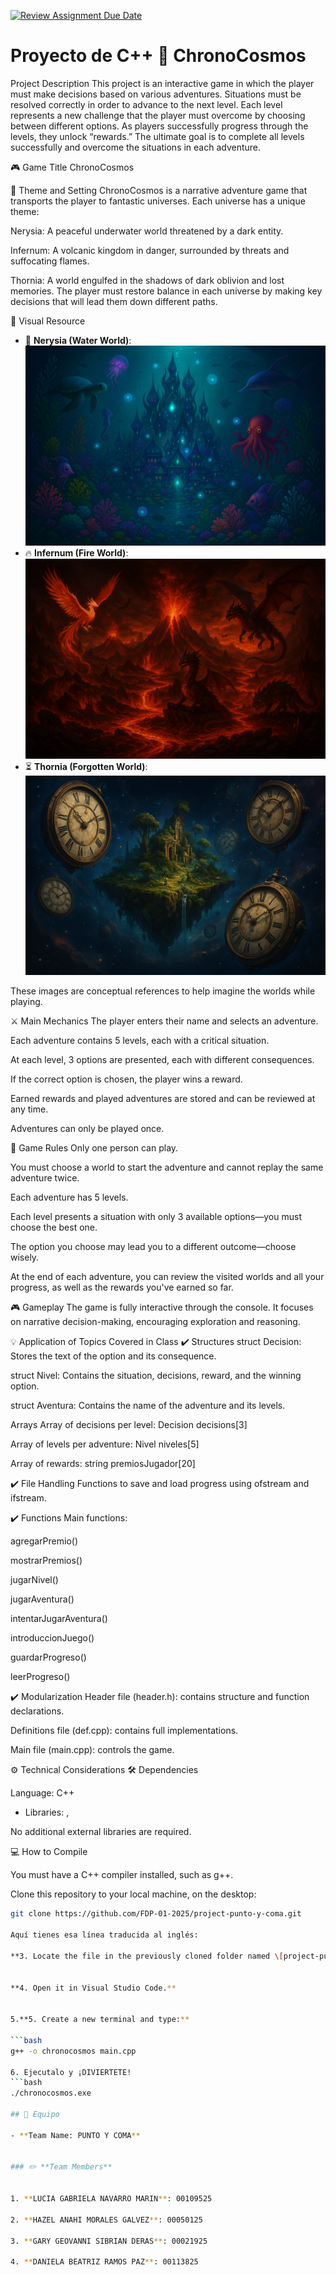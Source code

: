 [![Review Assignment Due Date](https://classroom.github.com/assets/deadline-readme-button-22041afd0340ce965d47ae6ef1cefeee28c7c493a6346c4f15d667ab976d596c.svg)](https://classroom.github.com/a/mi1WNrHU)
# Proyecto de C++ 🌌 ChronoCosmos

Project Description
This project is an interactive game in which the player must make decisions based on various adventures. Situations must be resolved correctly in order to advance to the next level. Each level represents a new challenge that the player must overcome by choosing between different options. As players successfully progress through the levels, they unlock “rewards.” The ultimate goal is to complete all levels successfully and overcome the situations in each adventure.

🎮 Game Title
ChronoCosmos

🌟 Theme and Setting
ChronoCosmos is a narrative adventure game that transports the player to fantastic universes. Each universe has a unique theme:

Nerysia: A peaceful underwater world threatened by a dark entity.

Infernum: A volcanic kingdom in danger, surrounded by threats and suffocating flames.

Thornia: A world engulfed in the shadows of dark oblivion and lost memories. The player must restore balance in each universe by making key decisions that will lead them down different paths.

📸 Visual Resource


- 🌊 **Nerysia (Water World)**: ![Nerysia](resources/nerysia1.png)
- 🔥 **Infernum (Fire World)**: ![Infernum](resources/infernum2.png)
- ⏳ **Thornia (Forgotten World)**: ![Thornia](resources/thornia1.png)

These images are conceptual references to help imagine the worlds while playing.

⚔️ Main Mechanics
The player enters their name and selects an adventure.

Each adventure contains 5 levels, each with a critical situation.

At each level, 3 options are presented, each with different consequences.

If the correct option is chosen, the player wins a reward.

Earned rewards and played adventures are stored and can be reviewed at any time.

Adventures can only be played once.

📄 Game Rules
Only one person can play.

You must choose a world to start the adventure and cannot replay the same adventure twice.

Each adventure has 5 levels.

Each level presents a situation with only 3 available options—you must choose the best one.

The option you choose may lead you to a different outcome—choose wisely.

At the end of each adventure, you can review the visited worlds and all your progress, as well as the rewards you've earned so far.

🎮 Gameplay
The game is fully interactive through the console. It focuses on narrative decision-making, encouraging exploration and reasoning.

💡 Application of Topics Covered in Class
✔️ Structures
struct Decision: Stores the text of the option and its consequence.

struct Nivel: Contains the situation, decisions, reward, and the winning option.

struct Aventura: Contains the name of the adventure and its levels.

Arrays
Array of decisions per level: Decision decisions[3]

Array of levels per adventure: Nivel niveles[5]

Array of rewards: string premiosJugador[20]

✔️ File Handling
Functions to save and load progress using ofstream and ifstream.

✔️ Functions
Main functions:

agregarPremio()

mostrarPremios()

jugarNivel()

jugarAventura()

intentarJugarAventura()

introduccionJuego()

guardarProgreso()

leerProgreso()

✔️ Modularization
Header file (header.h): contains structure and function declarations.

Definitions file (def.cpp): contains full implementations.

Main file (main.cpp): controls the game.

⚙️ Technical Considerations
🛠️ Dependencies

Language: C++

- Libraries: <iostream>, <fstream>

No additional external libraries are required.

💻 How to Compile

You must have a C++ compiler installed, such as g++.

Clone this repository to your local machine, on the desktop:
   ```bash
   git clone https://github.com/FDP-01-2025/project-punto-y-coma.git

Aquí tienes esa línea traducida al inglés:

**3. Locate the file in the previously cloned folder named \[project-punto-y-coma].**


**4. Open it in Visual Studio Code.**


5.**5. Create a new terminal and type:**

   ```bash
   g++ -o chronocosmos main.cpp

6. Ejecutalo y ¡DIVIERTETE!
   ```bash
   ./chronocosmos.exe

## 🔨 Equipo

- **Team Name: PUNTO Y COMA**


### ✏️ **Team Members**


1. **LUCIA GABRIELA NAVARRO MARIN**: 00109525

2. **HAZEL ANAHI MORALES GALVEZ**: 00050125
   
3. **GARY GEOVANNI SIBRIAN DERAS**: 00021925

4. **DANIELA BEATRIZ RAMOS PAZ**: 00113825

